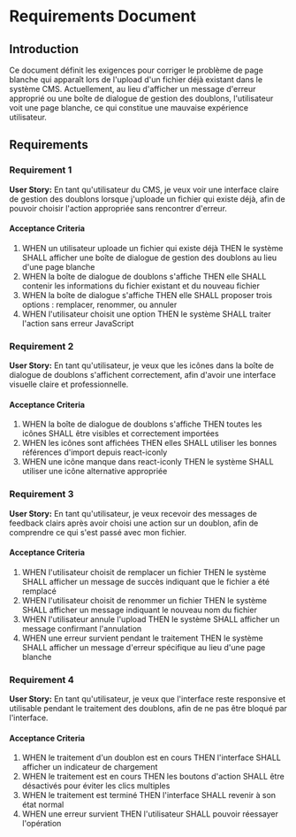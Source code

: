 # Requirements Document

## Introduction

Ce document définit les exigences pour corriger le problème de page blanche qui apparaît lors de l'upload d'un fichier déjà existant dans le système CMS. Actuellement, au lieu d'afficher un message d'erreur approprié ou une boîte de dialogue de gestion des doublons, l'utilisateur voit une page blanche, ce qui constitue une mauvaise expérience utilisateur.

## Requirements

### Requirement 1

**User Story:** En tant qu'utilisateur du CMS, je veux voir une interface claire de gestion des doublons lorsque j'uploade un fichier qui existe déjà, afin de pouvoir choisir l'action appropriée sans rencontrer d'erreur.

#### Acceptance Criteria

1. WHEN un utilisateur uploade un fichier qui existe déjà THEN le système SHALL afficher une boîte de dialogue de gestion des doublons au lieu d'une page blanche
2. WHEN la boîte de dialogue de doublons s'affiche THEN elle SHALL contenir les informations du fichier existant et du nouveau fichier
3. WHEN la boîte de dialogue s'affiche THEN elle SHALL proposer trois options : remplacer, renommer, ou annuler
4. WHEN l'utilisateur choisit une option THEN le système SHALL traiter l'action sans erreur JavaScript

### Requirement 2

**User Story:** En tant qu'utilisateur, je veux que les icônes dans la boîte de dialogue de doublons s'affichent correctement, afin d'avoir une interface visuelle claire et professionnelle.

#### Acceptance Criteria

1. WHEN la boîte de dialogue de doublons s'affiche THEN toutes les icônes SHALL être visibles et correctement importées
2. WHEN les icônes sont affichées THEN elles SHALL utiliser les bonnes références d'import depuis react-iconly
3. WHEN une icône manque dans react-iconly THEN le système SHALL utiliser une icône alternative appropriée

### Requirement 3

**User Story:** En tant qu'utilisateur, je veux recevoir des messages de feedback clairs après avoir choisi une action sur un doublon, afin de comprendre ce qui s'est passé avec mon fichier.

#### Acceptance Criteria

1. WHEN l'utilisateur choisit de remplacer un fichier THEN le système SHALL afficher un message de succès indiquant que le fichier a été remplacé
2. WHEN l'utilisateur choisit de renommer un fichier THEN le système SHALL afficher un message indiquant le nouveau nom du fichier
3. WHEN l'utilisateur annule l'upload THEN le système SHALL afficher un message confirmant l'annulation
4. WHEN une erreur survient pendant le traitement THEN le système SHALL afficher un message d'erreur spécifique au lieu d'une page blanche

### Requirement 4

**User Story:** En tant qu'utilisateur, je veux que l'interface reste responsive et utilisable pendant le traitement des doublons, afin de ne pas être bloqué par l'interface.

#### Acceptance Criteria

1. WHEN le traitement d'un doublon est en cours THEN l'interface SHALL afficher un indicateur de chargement
2. WHEN le traitement est en cours THEN les boutons d'action SHALL être désactivés pour éviter les clics multiples
3. WHEN le traitement est terminé THEN l'interface SHALL revenir à son état normal
4. WHEN une erreur survient THEN l'utilisateur SHALL pouvoir réessayer l'opération